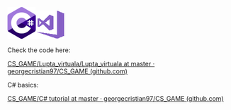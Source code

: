 ![](https://raw.githubusercontent.com/georgecristian97/Logo/main/logo/c-sharp-logo.png)![](https://raw.githubusercontent.com/georgecristian97/Logo/main/logo/visualstudio-logo.png)

Check the code here:

[CS_GAME/Lupta_virtuala/Lupta_virtuala at master · georgecristian97/CS_GAME (github.com)](https://github.com/georgecristian97/CS_GAME/tree/master/Lupta_virtuala/Lupta_virtuala)

C# basics:

[CS_GAME/C# tutorial at master · georgecristian97/CS_GAME (github.com)](https://github.com/georgecristian97/CS_GAME/tree/master/C%23tutorial)



